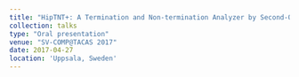 ```yaml
---
title: "HipTNT+: A Termination and Non-termination Analyzer by Second-Order Abduction"
collection: talks
type: "Oral presentation"
venue: "SV-COMP@TACAS 2017"
date: 2017-04-27
location: 'Uppsala, Sweden'
---
```


